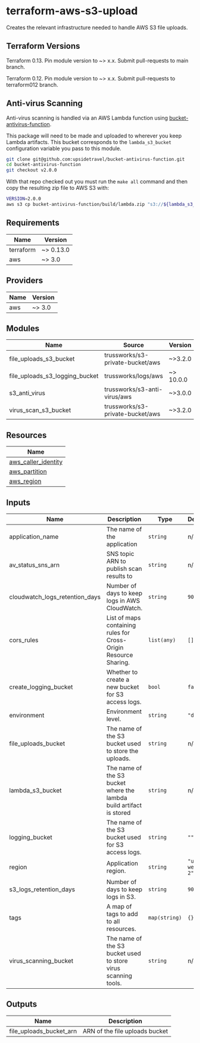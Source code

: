 
# terraform-aws-s3-upload

Creates the relevant infrastructure needed to handle AWS S3 file uploads.

## Terraform Versions

Terraform 0.13. Pin module version to ~> x.x. Submit pull-requests to main branch.

Terraform 0.12. Pin module version to ~> x.x. Submit pull-requests to terraform012 branch.

## Anti-virus Scanning

Anti-virus scanning is handled via an AWS Lambda function using
[bucket-antivirus-function](https://github.com/upsidetravel/bucket-antivirus-function).

This package will need to be made and uploaded to wherever you keep Lambda artifacts. This bucket corresponds
to the `lambda_s3_bucket` configuration variable you pass to this module.


```sh
git clone git@github.com:upsidetravel/bucket-antivirus-function.git
cd bucket-antivirus-function
git checkout v2.0.0
```

With that repo checked out you must run the `make all` command and then copy the resulting zip file
to AWS S3 with:

```sh
VERSION=2.0.0
aws s3 cp bucket-antivirus-function/build/lambda.zip "s3://${lambda_s3_bucket}/anti-virus/${VERSION}/anti-virus.zip"
```

<!-- BEGINNING OF PRE-COMMIT-TERRAFORM DOCS HOOK -->
## Requirements

| Name | Version |
|------|---------|
| terraform | ~> 0.13.0 |
| aws | ~> 3.0 |

## Providers

| Name | Version |
|------|---------|
| aws | ~> 3.0 |

## Modules

| Name | Source | Version |
|------|--------|---------|
| file_uploads_s3_bucket | trussworks/s3-private-bucket/aws | ~>3.2.0 |
| file_uploads_s3_logging_bucket | trussworks/logs/aws | ~> 10.0.0 |
| s3_anti_virus | trussworks/s3-anti-virus/aws | ~>3.0.0 |
| virus_scan_s3_bucket | trussworks/s3-private-bucket/aws | ~>3.2.0 |

## Resources

| Name |
|------|
| [aws_caller_identity](https://registry.terraform.io/providers/hashicorp/aws/3.0/docs/data-sources/caller_identity) |
| [aws_partition](https://registry.terraform.io/providers/hashicorp/aws/3.0/docs/data-sources/partition) |
| [aws_region](https://registry.terraform.io/providers/hashicorp/aws/3.0/docs/data-sources/region) |

## Inputs

| Name | Description | Type | Default | Required |
|------|-------------|------|---------|:--------:|
| application\_name | The name of the application | `string` | n/a | yes |
| av\_status\_sns\_arn | SNS topic ARN to publish scan results to | `string` | n/a | yes |
| cloudwatch\_logs\_retention\_days | Number of days to keep logs in AWS CloudWatch. | `string` | `90` | no |
| cors\_rules | List of maps containing rules for Cross-Origin Resource Sharing. | `list(any)` | `[]` | no |
| create\_logging\_bucket | Whether to create a new bucket for S3 access logs. | `bool` | `false` | no |
| environment | Environment level. | `string` | `"dev"` | no |
| file\_uploads\_bucket | The name of the S3 bucket used to store the uploads. | `string` | n/a | yes |
| lambda\_s3\_bucket | The name of the S3 bucket where the lambda build artifact is stored | `string` | n/a | yes |
| logging\_bucket | The name of the S3 bucket used for S3 access logs. | `string` | `""` | no |
| region | Application region. | `string` | `"us-west-2"` | no |
| s3\_logs\_retention\_days | Number of days to keep logs in S3. | `string` | `90` | no |
| tags | A map of tags to add to all resources. | `map(string)` | `{}` | no |
| virus\_scanning\_bucket | The name of the S3 bucket used to store virus scanning tools. | `string` | n/a | yes |

## Outputs

| Name | Description |
|------|-------------|
| file\_uploads\_bucket\_arn | ARN of the file uploads bucket |
<!-- END OF PRE-COMMIT-TERRAFORM DOCS HOOK -->

